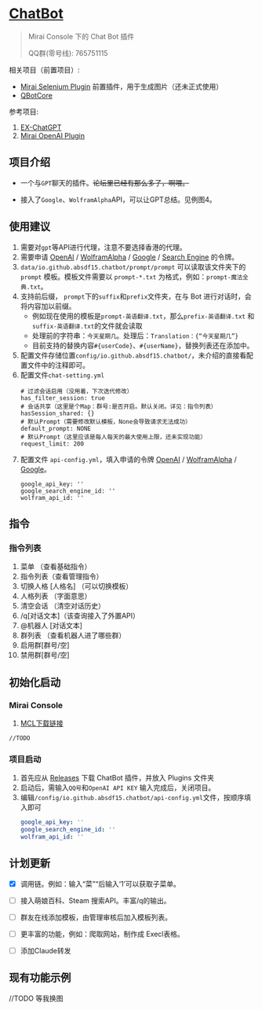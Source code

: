 # [ChatBot](https://github.com/absdf15/ChatBot)

> Mirai Console 下的 Chat Bot 插件 
> 
> QQ群(零号线): 765751115

相关项目（前置项目）:  
* [Mirai Selenium Plugin](https://github.com/cssxsh/mirai-selenium-plugin) 前置插件，用于生成图片（还未正式使用）
* [QBotCore](https://github.com/absdf15/QBotCore)

参考项目:
1. [EX-ChatGPT](https://github.com/circlestarzero/EX-chatGPT)
2. [Mirai OpenAI Plugin](https://github.com/cssxsh/mirai-openai-plugin)

## 项目介绍

* 一个与`GPT`聊天的插件。~~论坛里已经有那么多了，啊喂。~~

* 接入了`Google`、`WolframAlpha`API，可以让GPT总结。见例图4。

## 使用建议

1. 需要对`gpt`等API进行代理，注意不要选择香港的代理。
2. 需要申请 [OpenAI](https://platform.openai.com) / [WolframAlpha](https://products.wolframalpha.com/api/) / [Google](https://developers.google.com/custom-search/v1/overview?hl=en) / [Search Engine](https://developers.google.com/custom-search/v1/overview?hl=en) 的令牌。
3. `data/io.github.absdf15.chatbot/prompt/prompt` 可以读取该文件夹下的 `prompt` 模板。模板文件需要以 `prompt-*.txt` 为格式，例如：`prompt-魔法全典.txt`。
4. 支持前后缀， `prompt`下的`suffix`和`prefix`文件夹，在与 Bot 进行对话时，会将内容加以前缀。
   - 例如现在使用的模板是`prompt-英语翻译.txt`，那么`prefix-英语翻译.txt` 和 `suffix-英语翻译.txt`的文件就会读取 
   - 处理前的字符串：`今天星期几`。处理后：`Translation：{“今天星期几”}`
   - 目前支持的替换内容`#{userCode}`、`#{userName}`，替换列表还在添加中。
5. 配置文件存储位置`config/io.github.absdf15.chatbot/`，未介绍的直接看配置文件中的注释即可。
6. 配置文件`chat-setting.yml`
    ```
	# 过滤会话启用（没用着，下次迭代修改）
	has_filter_session: true
	# 会话共享（这里是个Map：群号:是否开启。默认关闭。详见：指令列表）
	hasSession_shared: {}
	# 默认Prompt（需要修改默认模板，None会导致请求无法成功）
	default_prompt: NONE
	# 默认Prompt（这里应该是每人每天的最大使用上限，还未实现功能）
	request_limit: 200
    ```
7. 配置文件 `api-config.yml`，填入申请的令牌 [OpenAI](https://platform.openai.com) / [WolframAlpha](https://products.wolframalpha.com/api/) / [Google](https://developers.google.com/custom-search/v1/overview?hl=en)。
    ```
    google_api_key: ''
    google_search_engine_id: ''
    wolfram_api_id: ''
    ```
## 指令
### 指令列表
1. 菜单 （查看基础指令）
2. 指令列表（查看管理指令）
3. 切换人格 [人格名] （可以切换模板）
4. 人格列表 （字面意思）
5. 清空会话 （清空对话历史）
6. /q[对话文本]（该查询接入了外置API）
7. @机器人 [对话文本]
8. 群列表 （查看机器人进了哪些群）
9. 启用群[群号/空]
10. 禁用群[群号/空]
## 初始化启动

### Mirai Console

1.  [MCL下载链接](https://github.com/iTXTech/mcl-installer)

`//TODO`

### 项目启动

1. 首先应从 [Releases](https://github.com/absdf15/ChatBot/releases) 下载 ChatBot 插件，并放入 Plugins 文件夹
2. 启动后，需输入`QQ号`和`OpenAI API KEY` 输入完成后，关闭项目。
3. 编辑`/config/io.github.absdf15.chatbot/api-config.yml`文件，按顺序填入即可
    ```api-config.yml
    google_api_key: ''
    google_search_engine_id: ''
    wolfram_api_id: ''
    ```
## 计划更新

-[x] 调用链。例如：输入“菜”“后输入‘1’可以获取子菜单。

-[ ] 接入萌娘百科、Steam 搜索API。丰富/q的输出。

-[ ] 群友在线添加模板，由管理审核后加入模板列表。

-[ ] 更丰富的功能，例如：爬取网站，制作成 Execl表格。

-[ ] 添加Claude转发

## 现有功能示例

//TODO 等我换图
